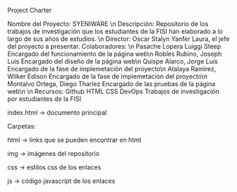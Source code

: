 Project Charter

Nombre del Proyecto: SYENIWARE \n
Descripción:        Repositorio de los trabajos de investigación que los estudiantes de la FISI han elaborado a lo largo de sus años de estudios. \n
Director:           Oscar Stalyn Yanfer Laura, el jefe del proyecto a presentar.
Colaboradores: \n
                    Pasache Lopera Luiggi Steep    Encargado del funcionamiento de la página web\n
                    Robles Rubino, Joseph Luis     Encargado del diseño de la página web\n
                    Quispe Alarco, Jorge Luis      Encargado de la fase de implemetación del proyecto\n
                    Atalaya Ramirez, Wilker Edison Encargado de la fase de implemetación del proyecto\n
                    Montalvo Ortega, Diego Tharlez Encargado de las pruebas de la página web\n
\n
Recursos:           Github
                    HTML
                    CSS
                    DevOps
                    Trabajos de investigación por estudiantes de la FISI


index.html → documento principal

Carpetas:

html → links que se pueden encontrar en html

img → imágenes del repositorio

css → estilos css de los enlaces 

js → código javascript de los enlaces 
